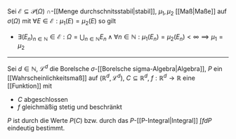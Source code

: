 Sei $\mathcal{E} \subseteq \mathcal{P}(\Omega)$ $\cap$-[[Menge durchschnitsstabil|stabil]], $\mu_1, \mu_2$ [[Maß|Maße]] auf $\sigma(\Omega)$ mit $\forall E \in \mathcal{E} : \mu_1(E) = \mu_2(E)$ so gilt
- $\exists (E_n)_{n \in \mathbb{N}} \in \mathcal{E} : \Omega = \bigcup_{n \in \mathbb{N}} E_n \land \forall n \in \mathbb{N} : \mu_1(E_n) = \mu_2(E_n) \lt \infty \implies \mu_1 = \mu_2$

---

Sei $d \in \mathbb{N}$, $\mathcal{L}^d$ die Borelsche $\sigma$-[[Borelsche sigma-Algebra|Algebra]], $P$ ein [[Wahrscheinlichkeitsmaß]] auf $(\mathbb{R}^d, \mathcal{L}^d)$, $C \subseteq \mathbb{R}^d$, $f : \mathbb{R}^d \to \mathbb{R}$ eine [[Funktion]] mit
- $C$ abgeschlossen
- $f$ gleichmäßig stetig und beschränkt

$P$ ist durch die Werte $P(C)$ bzw. durch das $P$-[[P-Integral|Integral]] $\int f dP$ eindeutig bestimmt.